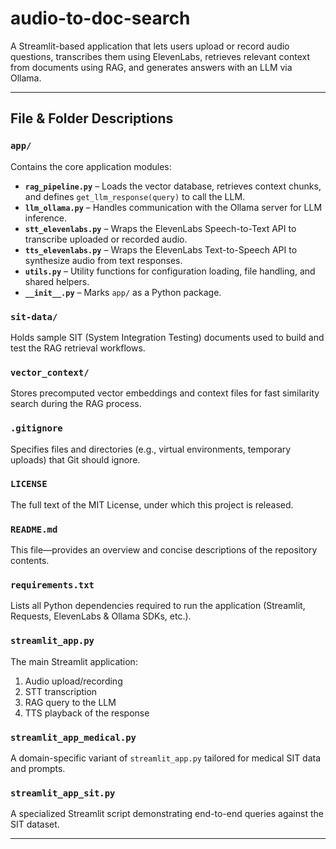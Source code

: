 # audio-to-doc-search
A Streamlit-based application that lets users upload or record audio questions, transcribes them using ElevenLabs, retrieves relevant context from documents using RAG, and generates answers with an LLM via Ollama.


---

## File & Folder Descriptions

### `app/`  
Contains the core application modules:
- **`rag_pipeline.py`** – Loads the vector database, retrieves context chunks, and defines `get_llm_response(query)` to call the LLM.  
- **`llm_ollama.py`** – Handles communication with the Ollama server for LLM inference.  
- **`stt_elevenlabs.py`** – Wraps the ElevenLabs Speech-to-Text API to transcribe uploaded or recorded audio.  
- **`tts_elevenlabs.py`** – Wraps the ElevenLabs Text-to-Speech API to synthesize audio from text responses.  
- **`utils.py`** – Utility functions for configuration loading, file handling, and shared helpers.  
- **`__init__.py`** – Marks `app/` as a Python package.

### `sit-data/`  
Holds sample SIT (System Integration Testing) documents used to build and test the RAG retrieval workflows.

### `vector_context/`  
Stores precomputed vector embeddings and context files for fast similarity search during the RAG process.

### `.gitignore`  
Specifies files and directories (e.g., virtual environments, temporary uploads) that Git should ignore.

### `LICENSE`  
The full text of the MIT License, under which this project is released.

### `README.md`  
This file—provides an overview and concise descriptions of the repository contents.

### `requirements.txt`  
Lists all Python dependencies required to run the application (Streamlit, Requests, ElevenLabs & Ollama SDKs, etc.).

### `streamlit_app.py`  
The main Streamlit application:
1. Audio upload/recording  
2. STT transcription  
3. RAG query to the LLM  
4. TTS playback of the response

### `streamlit_app_medical.py`  
A domain-specific variant of `streamlit_app.py` tailored for medical SIT data and prompts.

### `streamlit_app_sit.py`  
A specialized Streamlit script demonstrating end-to-end queries against the SIT dataset.

---
